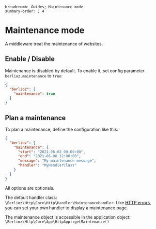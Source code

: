 ```index
breadcrumb: Guides; Maintenance mode
summary-order: ; 4
```

# Maintenance mode

A middleware treat the maintenance of websites.

## Enable / Disable

Maintenance is disabled by default.
To enable it, set config parameter `berlioz.maintenance` to `true`:

```json
{
  "berlioz": {
    "maintenance": true
  }
}
```

## Plan a maintenance

To plan a maintenance, define the configuration like this:

```json
{
  "berlioz": {
    "maintenance": {
      "start": "2021-06-08 00:00:00",
      "end": "2021-06-08 12:00:00",
      "message": "My maintenance message",
      "handler": "MyHandlerClass"
    }
  }
}
```

All options are optionals.

The default handler class: `\Berlioz\Http\Core\Http\Handler\MaintenanceHandler`.
Like [HTTP errors](../http/error-handler.md), you can set your own handler to display a maintenance page.

The maintenance object is accessible in the application object: `\Berlioz\Http\Core\App\HttpApp::getMaintenance()`